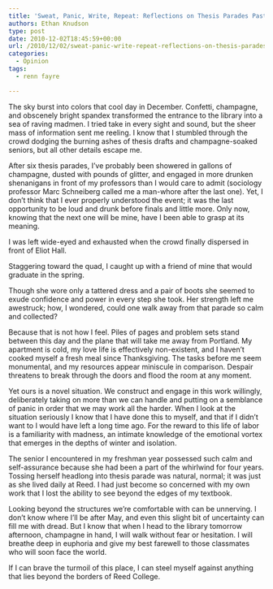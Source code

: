 ```yaml
---
title: 'Sweat, Panic, Write, Repeat: Reflections on Thesis Parades Past'
authors: Ethan Knudson
type: post
date: 2010-12-02T18:45:59+00:00
url: /2010/12/02/sweat-panic-write-repeat-reflections-on-thesis-parades-past/
categories:
  - Opinion
tags:
  - renn fayre

---
```

The sky burst into colors that cool day in December. Confetti, champagne, and obscenely bright spandex transformed the entrance to the library into a sea of raving madmen. I tried take in every sight and sound, but the sheer mass of information sent me reeling. I know that I stumbled through the crowd dodging the burning ashes of thesis drafts and champagne-soaked seniors, but all other details escape me.

After six thesis parades, I&#8217;ve probably been showered in gallons of champagne, dusted with pounds of glitter, and engaged in more drunken shenanigans in front of my professors than I would care to admit (sociology professor Marc Schneiberg called me a man-whore after the last one). Yet, I don&#8217;t think that I ever properly understood the event; it was the last opportunity to be loud and drunk before finals and little more. Only now, knowing that the next one will be mine, have I been able to grasp at its meaning.

I was left wide-eyed and exhausted when the crowd finally dispersed in front of Eliot Hall.

Staggering toward the quad, I caught up with a friend of mine that would graduate in the spring.

Though she wore only a tattered dress and a pair of boots she seemed to exude confidence and power in every step she took. Her strength left me awestruck; how, I wondered, could one walk away from that parade so calm and collected?

Because that is not how I feel. Piles of pages and problem sets stand between this day and the plane that will take me away from Portland. My apartment is cold, my love life is effectively non-existent, and I haven&#8217;t cooked myself a fresh meal since Thanksgiving. The tasks before me seem monumental, and my resources appear miniscule in comparison. Despair threatens to break through the doors and flood the room at any moment.

Yet ours is a novel situation. We construct and engage in this work willingly, deliberately taking on more than we can handle and putting on a semblance of panic in order that we may work all the harder. When I look at the situation seriously I know that I have done this to myself, and that if I didn&#8217;t want to I would have left a long time ago. For the reward to this life of labor is a familiarity with madness, an intimate knowledge of the emotional vortex that emerges in the depths of winter and isolation.

The senior I encountered in my freshman year possessed such calm and self-assurance because she had been a part of the whirlwind for four years. Tossing herself headlong into thesis parade was natural, normal; it was just as she lived daily at Reed. I had just become so concerned with my own work that I lost the ability to see beyond the edges of my textbook.

Looking beyond the structures we&#8217;re comfortable with can be unnerving. I don&#8217;t know where I&#8217;ll be after May, and even this slight bit of uncertainty can fill me with dread. But I know that when I head to the library tomorrow afternoon, champagne in hand, I will walk without fear or hesitation. I will breathe deep in euphoria and give my best farewell to those classmates who will soon face the world.

If I can brave the turmoil of this place, I can steel myself against anything that lies beyond the borders of Reed College.